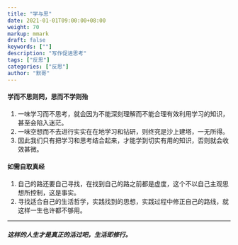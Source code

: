 ```yaml
---  
title: "学与思"  
date: 2021-01-01T09:00:00+08:00  
weight: 70  
markup: mmark  
draft: false  
keywords: [""]  
description: "写作促进思考"  
tags: ["反思"]  
categories: ["反思"]  
author: "默哥"  
---  
```

#### 学而不思则罔，思而不学则殆
1. 一味学习而不思考，就会因为不能深刻理解而不能合理有效利用学习的知识，甚至会陷入迷茫。
2. 一味空想而不去进行实实在在地学习和钻研，则终究是沙上建塔，一无所得。
3. 因此我们只有把学习和思考结合起来，才能学到切实有用的知识，否则就会收效甚微。

#### 如需自取真经
1. 自己的路还要自己寻找，在找到自己的路之前都是虚度，这个不以自己主观思想所控制，这是事实。
2. 寻找适合自己的生活哲学，实践找到的思想，实践过程中修正自己的路线，就这样一生也许都不够用。
---------------------------------------

##### 这样的人生才是真正的活过吧，生活即修行。